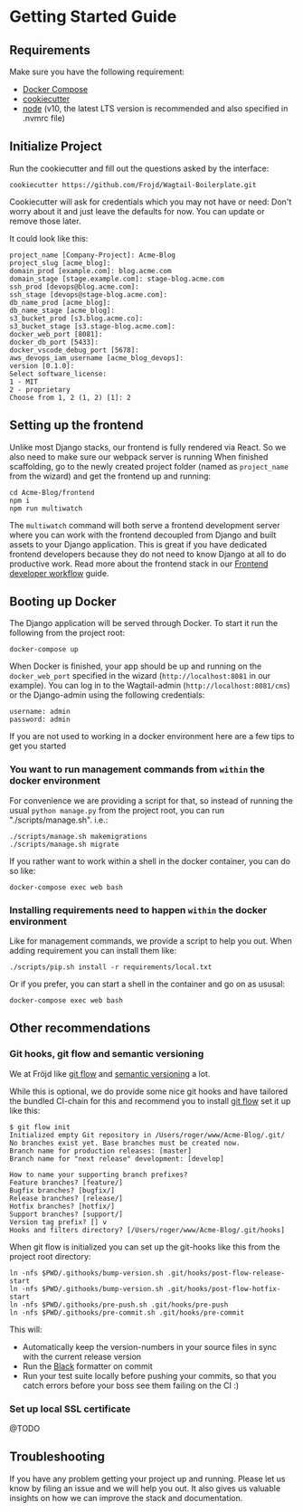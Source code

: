 # Getting Started Guide

## Requirements
Make sure you have the following requirement:
- [Docker Compose](https://docs.docker.com/compose/)
- [cookiecutter](https://github.com/audreyr/cookiecutter)
- [node](https://nodejs.org/en/) (v10, the latest LTS version is recommended and also specified in .nvmrc file)


## Initialize Project

Run the cookiecutter and fill out the questions asked by the interface:
```
cookiecutter https://github.com/Frojd/Wagtail-Boilerplate.git
```

Cookiecutter will ask for credentials which you may not have or need:
Don't worry about it and just leave the defaults for now.
You can update or remove those later.

It could look like this:
```
project_name [Company-Project]: Acme-Blog
project_slug [acme_blog]:
domain_prod [example.com]: blog.acme.com
domain_stage [stage.example.com]: stage-blog.acme.com
ssh_prod [devops@blog.acme.com]:
ssh_stage [devops@stage-blog.acme.com]:
db_name_prod [acme_blog]:
db_name_stage [acme_blog]:
s3_bucket_prod [s3.blog.acme.co]:
s3_bucket_stage [s3.stage-blog.acme.com]:
docker_web_port [8081]:
docker_db_port [5433]:
docker_vscode_debug_port [5678]:
aws_devops_iam_username [acme_blog_devops]:
version [0.1.0]:
Select software_license:
1 - MIT
2 - proprietary
Choose from 1, 2 (1, 2) [1]: 2
```

## Setting up the frontend

Unlike most Django stacks, our frontend is fully rendered via React. So we also need to make sure our
webpack server is running When finished scaffolding, go to the newly created project folder
(named as `project_name` from the wizard) and get the frontend up and running:

```
cd Acme-Blog/frontend
npm i
npm run multiwatch
```

The `multiwatch` command will both serve a frontend development server where you can work with the
frontend decoupled from Django and built assets to your Django application.
This is great if you have dedicated frontend developers because they do not need to know
Django at all to do productive work. Read more about the frontend stack in our
[Frontend developer workflow](https://github.com/Frojd/Wagtail-Boilerplate/blob/master/docs/frontend.md) guide.


## Booting up Docker

The Django application will be served through Docker. To start it run the following from the project root:
```
docker-compose up
```

When Docker is finished, your app should be up and running on the `docker_web_port`
specified in the wizard (`http://localhost:8081` in our example).
You can log in to the Wagtail-admin (`http://localhost:8081/cms`) or the
Django-admin using the following credentials:
```
username: admin
password: admin
```

If you are not used to working in a docker environment here are a few tips to get you started

### You want to run management commands from `within` the docker environment

For convenience we are providing a script for that, so instead of running the usual
`python manage.py` from the project root, you can run "./scripts/manage.sh". i.e.:
```
./scripts/manage.sh makemigrations
./scripts/manage.sh migrate
```
If you rather want to work within a shell in the docker container, you can do so like:
```
docker-compose exec web bash
```

### Installing requirements need to happen `within` the docker environment

Like for management commands, we provide a script to help you out. When adding requirement you can install them like:
```
./scripts/pip.sh install -r requirements/local.txt
```
Or if you prefer, you can start a shell in the container and go on as ususal:

```
docker-compose exec web bash
```


## Other recommendations

### Git hooks, git flow and semantic versioning

We at Fröjd like [git flow](https://github.com/petervanderdoes/gitflow-avh) and [semantic versioning](https://semver.org/) a lot.

While this is optional, we do provide some nice git hooks and have tailored the bundled CI-chain for this and
recommend you to install [git flow](https://github.com/petervanderdoes/gitflow-avh) set it up like this:
```
$ git flow init
Initialized empty Git repository in /Users/roger/www/Acme-Blog/.git/
No branches exist yet. Base branches must be created now.
Branch name for production releases: [master]
Branch name for "next release" development: [develop]

How to name your supporting branch prefixes?
Feature branches? [feature/]
Bugfix branches? [bugfix/]
Release branches? [release/]
Hotfix branches? [hotfix/]
Support branches? [support/]
Version tag prefix? [] v
Hooks and filters directory? [/Users/roger/www/Acme-Blog/.git/hooks]
```

When git flow is initialized you can set up the git-hooks like this from the project root directory:
```
ln -nfs $PWD/.githooks/bump-version.sh .git/hooks/post-flow-release-start
ln -nfs $PWD/.githooks/bump-version.sh .git/hooks/post-flow-hotfix-start
ln -nfs $PWD/.githooks/pre-push.sh .git/hooks/pre-push
ln -nfs $PWD/.githooks/pre-commit.sh .git/hooks/pre-commit
```

This will:
- Automatically keep the version-numbers in your source files in sync with the current release version
- Run the [Black](https://black.readthedocs.io/en/stable/) formatter on commit
- Run your test suite locally before pushing your commits, so that you catch errors before your boss see them failing on the CI :)


### Set up local SSL certificate

@TODO


## Troubleshooting

If you have any problem getting your project up and running.
Please let us know by filing an issue and we will help you out.
It also gives us valuable insights on how we can improve the stack and documentation.
